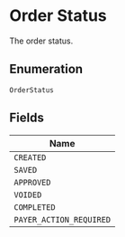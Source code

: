 
# Order Status

The order status.

## Enumeration

`OrderStatus`

## Fields

| Name |
|  --- |
| `CREATED` |
| `SAVED` |
| `APPROVED` |
| `VOIDED` |
| `COMPLETED` |
| `PAYER_ACTION_REQUIRED` |

